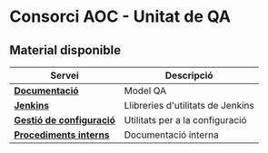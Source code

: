 # Consorci AOC - Unitat de QA

## Material disponible

|Servei|Descripció|
|---|---|
|[**Documentació**][1] | Model QA |
|[**Jenkins**][2]| Llibreries d'utilitats de Jenkins |
|[**Gestió de configuració**][3]| Utilitats per a la configuració|
|[**Procediments interns**][4]| Documentació interna |

[1]:https://github.com/ConsorciAOC-GiQ/ModelQA
[2]:https://github.com/ConsorciAOC-GiQ/JenkinsCAOC
[3]:https://github.com/ConsorciAOC-GiQ/aoc-qa-agaporni
[4]:https://github.com/ConsorciAOC-GiQ/Documentacio
